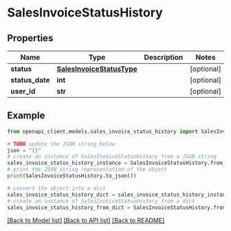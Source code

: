 # SalesInvoiceStatusHistory


## Properties

Name | Type | Description | Notes
------------ | ------------- | ------------- | -------------
**status** | [**SalesInvoiceStatusType**](SalesInvoiceStatusType.md) |  | [optional] 
**status_date** | **int** |  | [optional] 
**user_id** | **str** |  | [optional] 

## Example

```python
from openapi_client.models.sales_invoice_status_history import SalesInvoiceStatusHistory

# TODO update the JSON string below
json = "{}"
# create an instance of SalesInvoiceStatusHistory from a JSON string
sales_invoice_status_history_instance = SalesInvoiceStatusHistory.from_json(json)
# print the JSON string representation of the object
print(SalesInvoiceStatusHistory.to_json())

# convert the object into a dict
sales_invoice_status_history_dict = sales_invoice_status_history_instance.to_dict()
# create an instance of SalesInvoiceStatusHistory from a dict
sales_invoice_status_history_from_dict = SalesInvoiceStatusHistory.from_dict(sales_invoice_status_history_dict)
```
[[Back to Model list]](../README.md#documentation-for-models) [[Back to API list]](../README.md#documentation-for-api-endpoints) [[Back to README]](../README.md)


